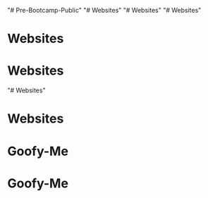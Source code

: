 "# Pre-Bootcamp-Public" 
"# Websites" 
"# Websites" 
"# Websites" 
# Websites
# Websites
"# Websites" 
# Websites
# Goofy-Me
# Goofy-Me
